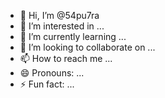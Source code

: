 - 👋 Hi, I’m @54pu7ra
- 👀 I’m interested in ...
- 🌱 I’m currently learning ...
- 💞️ I’m looking to collaborate on ...
- 📫 How to reach me ...
- 😄 Pronouns: ...
- ⚡ Fun fact: ...

<!---
54pu7ra/54pu7ra is a ✨ special ✨ repository because its `README.md` (this file) appears on your GitHub profile.
You can click the Preview link to take a look at your changes.
--->
